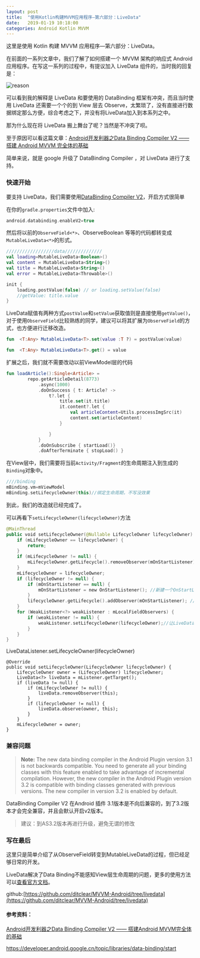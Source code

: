 ```yaml
---
layout: post
title:  "使用Kotlin构建MVVM应用程序—第六部分：LiveData"
date:   2019-01-19 10:18:00
categories: Android Kotlin MVVM
---
```


这里是使用 Kotlin 构建 MVVM 应用程序—第六部分：LiveData。

在前面的一系列文章中，我们了解了如何搭建一个 MVVM 架构的响应式 Android 应用程序。在写这一系列的过程中，有提议加入 LiveData 组件的，当时我的回复是：

![reason](https://upload-images.jianshu.io/upload_images/3722695-f05ec1c37a448fc7.png?imageMogr2/auto-orient/strip%7CimageView2/2/w/1240)

可以看到我的解释是 LiveData 和要使用的 DataBinding 框架有冲突，而且当时使用 LiveData 还需要一个个的到 View 层去 Observe，太繁琐了，没有直接进行数据绑定那么方便，综合考虑之下，并没有将LiveData加入到本系列之中。

那为什么现在将 LiveData 搬上舞台了呢？当然是不冲突了呗。

至于原因可以看这篇文章：[Android开发利器之Data Binding Compiler V2 —— 搭建 Android MVVM 完全体的基础](http://tangpj.com/2018/05/12/data_binding_compiler_v2_1/)

简单来说，就是 google 升级了 DataBinding Compiler ，对 LiveData 进行了支持。

### 快速开始

要支持 LiveData，我们需要使用[DataBinding Compiler V2](https://developer.android.google.cn/topic/libraries/data-binding/start)，开启方式很简单

在你的`gradle.properties`文件中加入:

```groovy
android.databinding.enableV2=true
```

然后将以前的`ObserveField<*>`、ObserveBoolean 等等的代码都转变成`MutableLiveData<*>`的形式。

```kotlin
//////////////////data//////////////
val loading=MutableLiveData<Boolean>()
val content = MutableLiveData<String>()
val title = MutableLiveData<String>()
val error = MutableLiveData<Throwable>()

init {
    loading.postValue(false) // or loading.setValue(false)
    //getValue: title.value
}
```

LiveData赋值有两种方式`postValue`和`setValue`获取值则是直接使用`getValue()`，对于使用`ObserveField`比较熟练的同学，建议可以将其扩展为`ObserveField`的方式，也方便进行迁移改造。

```kotlin
fun  <T:Any> MutableLiveData<T>.set(value :T ?) = postValue(value)

fun  <T:Any> MutableLiveData<T>.get() = value

```

扩展之后，我们就不需要改动以前ViewModel层的代码

```kotlin
fun loadArticle():Single<Article> =
        repo.getArticleDetail(8773)
            .async(1000)
            .doOnSuccess { t: Article? ->
                t?.let {
                    title.set(it.title)
                    it.content?.let {
                        val articleContent=Utils.processImgSrc(it)
                        content.set(articleContent)
                    }

                }
            }
            .doOnSubscribe { startLoad()}
            .doAfterTerminate { stopLoad() }
```

在View层中，我们需要将当前`Activity/Fragment`的生命周期注入到生成的`Binding`对象中。

```kotlin
////binding
mBinding.vm=mViewModel
mBinding.setLifecycleOwner(this)//绑定生命周期，不写没效果
```

到此，我们的改造就已经完成了。

可以再看下`setLifecycleOwner(lifecycleOwner)`方法

```kotlin
@MainThread
public void setLifecycleOwner(@Nullable LifecycleOwner lifecycleOwner) {
    if (mLifecycleOwner == lifecycleOwner) {
        return;
    }
    if (mLifecycleOwner != null) {
        mLifecycleOwner.getLifecycle().removeObserver(mOnStartListener);
    }
    mLifecycleOwner = lifecycleOwner;
    if (lifecycleOwner != null) {
        if (mOnStartListener == null) {
            mOnStartListener = new OnStartListener(); //新建一个OnStartListener
        }
        lifecycleOwner.getLifecycle().addObserver(mOnStartListener); //注册一下
    }
    for (WeakListener<?> weakListener : mLocalFieldObservers) {
        if (weakListener != null) {
            weakListener.setLifecycleOwner(lifecycleOwner);//让LiveData感知生命周期
        }
    }
}
```

LiveDataListener.setLifecycleOwner(lifecycleOwner)

```
@Override
public void setLifecycleOwner(LifecycleOwner lifecycleOwner) {
    LifecycleOwner owner = (LifecycleOwner) lifecycleOwner;
    LiveData<?> liveData = mListener.getTarget();
    if (liveData != null) {
        if (mLifecycleOwner != null) {
            liveData.removeObserver(this);
        }
        if (lifecycleOwner != null) {
            liveData.observe(owner, this);
        }
    }
    mLifecycleOwner = owner;
}
```

### 兼容问题

> **Note:** The new data binding compiler in the Android Plugin version 3.1 is not backwards compatible. You need to generate all your binding classes with this feature enabled to take advantage of incremental compilation. However, the new compiler in the Android Plugin version 3.2 is compatible with binding classes generated with previous versions. The new compiler in version 3.2 is enabled by default.

DataBinding Compiler V2 在Android 插件 3.1版本是不向后兼容的，到了3.2版本才会完全兼容，并且会默认开启v2版本。

> 建议：到AS3.2版本再进行升级，避免无谓的修改

### 写在最后

这里只是简单介绍了从ObserveField转变到MutableLiveData的过程，但已经足够日常的开发。

LiveData解决了Data Binding不能感知View层生命周期的问题，更多的使用方法可以[查看官方文档](https://developer.android.google.cn/topic/libraries/data-binding/architecture)。

github:[https://github.com/ditclear/MVVM-Android/tree/livedata](https://github.com/ditclear/MVVM-Android/tree/livedata)

#### 参考资料：

[Android开发利器之Data Binding Compiler V2 —— 搭建Android MVVM完全体的基础](http://tangpj.com/2018/05/12/data_binding_compiler_v2_1/)

https://developer.android.google.cn/topic/libraries/data-binding/start